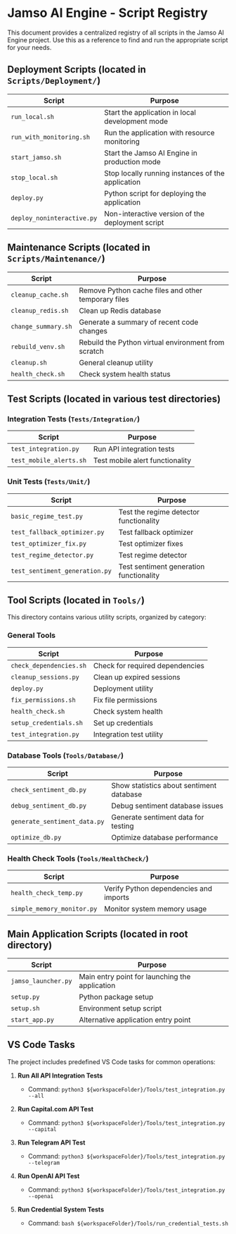 # Jamso AI Engine - Script Registry

This document provides a centralized registry of all scripts in the Jamso AI Engine project.
Use this as a reference to find and run the appropriate script for your needs.

## Deployment Scripts (located in `Scripts/Deployment/`)

| Script | Purpose |
|--------|---------|
| `run_local.sh` | Start the application in local development mode |
| `run_with_monitoring.sh` | Run the application with resource monitoring |
| `start_jamso.sh` | Start the Jamso AI Engine in production mode |
| `stop_local.sh` | Stop locally running instances of the application |
| `deploy.py` | Python script for deploying the application |
| `deploy_noninteractive.py` | Non-interactive version of the deployment script |

## Maintenance Scripts (located in `Scripts/Maintenance/`)

| Script | Purpose |
|--------|---------|
| `cleanup_cache.sh` | Remove Python cache files and other temporary files |
| `cleanup_redis.sh` | Clean up Redis database |
| `change_summary.sh` | Generate a summary of recent code changes |
| `rebuild_venv.sh` | Rebuild the Python virtual environment from scratch |
| `cleanup.sh` | General cleanup utility |
| `health_check.sh` | Check system health status |

## Test Scripts (located in various test directories)

### Integration Tests (`Tests/Integration/`)
| Script | Purpose |
|--------|---------|
| `test_integration.py` | Run API integration tests |
| `test_mobile_alerts.sh` | Test mobile alert functionality |

### Unit Tests (`Tests/Unit/`)
| Script | Purpose |
|--------|---------|
| `basic_regime_test.py` | Test the regime detector functionality |
| `test_fallback_optimizer.py` | Test fallback optimizer |
| `test_optimizer_fix.py` | Test optimizer fixes |
| `test_regime_detector.py` | Test regime detector |
| `test_sentiment_generation.py` | Test sentiment generation functionality |

## Tool Scripts (located in `Tools/`)

This directory contains various utility scripts, organized by category:

### General Tools

| Script | Purpose |
|--------|---------|
| `check_dependencies.sh` | Check for required dependencies |
| `cleanup_sessions.py` | Clean up expired sessions |
| `deploy.py` | Deployment utility |
| `fix_permissions.sh` | Fix file permissions |
| `health_check.sh` | Check system health |
| `setup_credentials.sh` | Set up credentials |
| `test_integration.py` | Integration test utility |

### Database Tools (`Tools/Database/`)

| Script | Purpose |
|--------|---------|
| `check_sentiment_db.py` | Show statistics about sentiment database |
| `debug_sentiment_db.py` | Debug sentiment database issues |
| `generate_sentiment_data.py` | Generate sentiment data for testing |
| `optimize_db.py` | Optimize database performance |

### Health Check Tools (`Tools/HealthCheck/`)

| Script | Purpose |
|--------|---------|
| `health_check_temp.py` | Verify Python dependencies and imports |
| `simple_memory_monitor.py` | Monitor system memory usage |

## Main Application Scripts (located in root directory)

| Script | Purpose |
|--------|---------|
| `jamso_launcher.py` | Main entry point for launching the application |
| `setup.py` | Python package setup |
| `setup.sh` | Environment setup script |
| `start_app.py` | Alternative application entry point |

## VS Code Tasks

The project includes predefined VS Code tasks for common operations:

1. **Run All API Integration Tests**
   - Command: `python3 ${workspaceFolder}/Tools/test_integration.py --all`

2. **Run Capital.com API Test**
   - Command: `python3 ${workspaceFolder}/Tools/test_integration.py --capital`

3. **Run Telegram API Test**
   - Command: `python3 ${workspaceFolder}/Tools/test_integration.py --telegram`

4. **Run OpenAI API Test**
   - Command: `python3 ${workspaceFolder}/Tools/test_integration.py --openai`

5. **Run Credential System Tests**
   - Command: `bash ${workspaceFolder}/Tools/run_credential_tests.sh`
